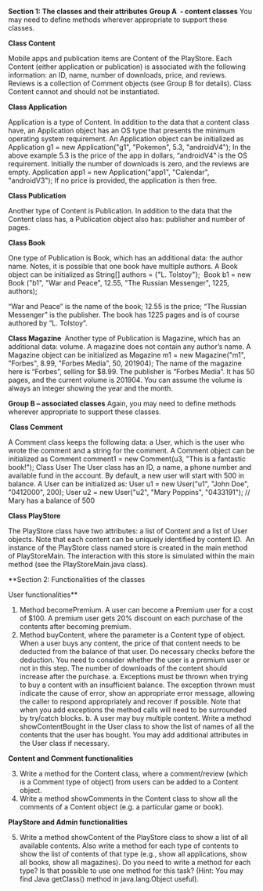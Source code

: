 **Section 1: The classes and their attributes**
**Group A  - content classes**
You may need to define methods wherever appropriate to support these classes.

**Class Content **

Mobile apps and publication items are Content of the PlayStore. Each Content (either application or publication) is associated with the following information: an ID, name, number of downloads, price, and reviews. Reviews is a collection of Comment objects (see Group B for details). Class Content cannot and should not be instantiated.

**Class Application **

Application is a type of Content. In addition to the data that a content class have, an Application object has an OS type that presents the minimum operating system requirement. An Application object can be initialized as
Application g1 = new Application("g1", "Pokemon", 5.3, "androidV4"); In the above example 5.3 is the price of the app in dollars, “androidV4” is the OS
requirement. Initially the number of downloads is zero, and the reviews are empty.
Application app1 = new Application("app1", "Calendar", "androidV3"); If no price is provided, the application is then free.

**Class Publication**

Another type of Content is Publication. In addition to the data that the Content class has, a Publication object also has: publisher and number of pages.

**Class Book **

One type of Publication is Book, which has an additional data: the author name. Notes, it is possible that one book have multiple authors.
A Book object can be initialized as
String[] authors = {"L. Tolstoy"}; 
Book b1 = new Book ("b1", "War and Peace", 12.55, "The Russian Messenger",
1225, authors);

“War and Peace” is the name of the book; 12.55 is the price; “The Russian Messenger” is the publisher. The book has 1225 pages and is of course authored by “L. Tolstoy”.


**Class Magazine **
Another type of Publication is Magazine, which has an additional data: volume. A magazine does not contain any author’s name. A Magazine object can be initialized as
Magazine m1 = new Magazine("m1", "Forbes", 8.99, "Forbes Media", 50, 201904);
The name of the magazine here is “Forbes”, selling for $8.99. The publisher is “Forbes Media”. It has 50 pages, and the current volume is 201904. You can assume the volume is always an integer showing the year and the month.


**Group B – associated classes**
Again, you may need to define methods wherever appropriate to support these classes.

** Class Comment **
 
A Comment class keeps the following data: a User, which is the user who wrote the comment and a string for the comment. A Comment object can be initialized as
Comment comment1 = new Comment(u3, "This is a fantastic book!"); Class User
The User class has an ID, a name, a phone number and available fund in the account. By default, a new user will start with 500 in balance. A User can be initialized as:
User u1 = new User("u1", "John Doe", "0412000", 200);
User u2 = new User("u2", "Mary Poppins", "0433191"); // Mary has a balance of 500

**Class PlayStore **

The PlayStore class have two attributes: a list of Content and a list of User objects. Note that each content can be uniquely identified by content ID.  An instance of the PlayStore class named store is created in the main method of PlayStoreMain. The interaction with this store is simulated within the main method (see the PlayStoreMain.java class).


**Section 2: Functionalities of the classes

User functionalities**

1. Method becomePremium. A user can become a Premium user for a cost of $100. A premium user gets 20% discount on each purchase of the contents after becoming premium.  
3. Method buyContent, where the parameter is a Content type of object. When a user buys any content, the price of that content needs to be deducted from the balance of that user. Do necessary checks before the deduction. You need to consider whether the user is a premium user or not in this step. The number of downloads of the content should increase after the purchase.
a. Exceptions must be thrown when trying to buy a content with an insufficient balance. The exception thrown must indicate the cause of error, show an appropriate error message, allowing the caller to respond appropriately and recover if possible. Note that when you add exceptions the method calls will need to be surrounded by try/catch blocks.
b. A user may buy multiple content. Write a method showContentBought in the User class to show the list of names of all the contents that the user has bought. You may add additional attributes in the User class if necessary.  

**Content and Comment functionalities**

3. Write a method for the Content class, where a comment/review (which is a Comment type of object) from users can be added to a Content object. 
4. Write a method showComments in the Content class to show all the comments of a Content object (e.g. a particular game or book).

**PlayStore and Admin functionalities**

5. Write a method showContent of the PlayStore class to show a list of all available contents. Also write a method for each type of contents to show the list of contents of that type (e.g., show all applications, show all books, show all magazines).
Do you need to write a method for each type? Is that possible to use one method for this task? (Hint: You may find Java getClass() method in java.lang.Object useful).  

